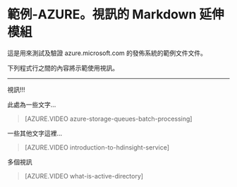 <properties pageTitle="文件範例-影片" metaKeywords="" description="這是範例文件" services="" documentationCenter="" title="Documentation Example - Video" solutions="" authors="" videoId="" scriptId="" />

# 範例-AZURE。視訊的 Markdown 延伸模組 #

這是用來測試及驗證 azure.microsoft.com 的發佈系統的範例文件文件。

下列程式行之間的內容將示範使用視訊。


---
視訊!!!

此處為一些文字...

> [AZURE.VIDEO azure-storage-queues-batch-processing]

一些其他文字這裡...

> [AZURE.VIDEO introduction-to-hdinsight-service]

多個視訊

> [AZURE.VIDEO what-is-active-directory]

